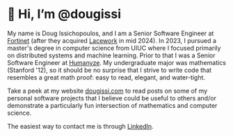 # 👋 Hi, I’m @dougissi
My name is Doug Issichopoulos, and I am a Senior Software Engineer at <a href="https://www.fortinet.com/" target="_blank">Fortinet</a> (after they acquired <a href="https://www.lacework.com/" target="_blank">Lacework</a> in mid 2024). In 2023, I pursued a master's degree in computer science from UIUC where I focused primarily on distributed systems and machine learning. Prior to that I was a Senior Software Engineer at <a href="https://www.humanyze.com" target="_blank">Humanyze</a>. My undergraduate major was mathematics (Stanford '12), so it should be no surprise that I strive to write code that resembles a great math proof: easy to read, elegant, and water-tight.

Take a peek at my website <a href="https://www.dougissi.com" target="_blank">dougissi.com</a> to read posts on some of my personal software projects that I believe could be useful to others
and/or demonstrate a particularly fun intersection of mathematics and computer science.

The easiest way to contact me is through <a href="https://www.linkedin.com/in/dougissi/" target="_blank">LinkedIn</a>.
